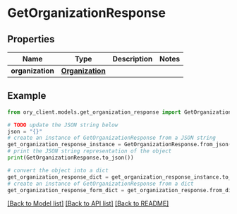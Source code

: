 # GetOrganizationResponse


## Properties

Name | Type | Description | Notes
------------ | ------------- | ------------- | -------------
**organization** | [**Organization**](Organization.md) |  | 

## Example

```python
from ory_client.models.get_organization_response import GetOrganizationResponse

# TODO update the JSON string below
json = "{}"
# create an instance of GetOrganizationResponse from a JSON string
get_organization_response_instance = GetOrganizationResponse.from_json(json)
# print the JSON string representation of the object
print(GetOrganizationResponse.to_json())

# convert the object into a dict
get_organization_response_dict = get_organization_response_instance.to_dict()
# create an instance of GetOrganizationResponse from a dict
get_organization_response_form_dict = get_organization_response.from_dict(get_organization_response_dict)
```
[[Back to Model list]](../README.md#documentation-for-models) [[Back to API list]](../README.md#documentation-for-api-endpoints) [[Back to README]](../README.md)


